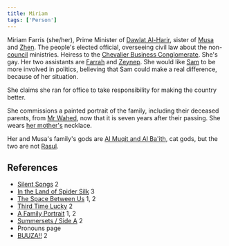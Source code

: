 ```yaml
---
title: Miriam
tags: ['Person']
---
```

Miriam Farris (she/her), Prime Minister of [Dawlat Al-Harir](/_wiki/dawlat-al-harir.md), sister of [Musa](/_wiki/musa.md) and [Zhen](/_wiki/zhen.md). The people's elected official, overseeing civil law about the non-[council](/_wiki/council.md) ministries. Heiress to the [Chevalier Business Conglomerate](/_wiki/chevalier-business-conglomerate.md). She's gay. Her two assistants are [Farrah](/_wiki/farrah.md) and [Zeynep](/_wiki/zeynep.md). She would like [Sam](/_wiki/sam.md) to be more involved in politics, believing that Sam could make a real difference, because of her situation.

She claims she ran for office to take responsibility for making the country better.

She commissions a painted portrait of the family, including their deceased parents, from [Mr Wahed](/_wiki/mr-wahed.md), now that it is seven years after their passing. She wears [her mother's](/_wiki/musas-mother.md) necklace.

Her and Musa's family's gods are [Al Muqit and Al Ba'ith](/_wiki/al-muqit-and-al-baith.md), cat gods, but the two are not [Rasul](/_wiki/rasul.md).

## References
- [Silent Songs](/_wiki/silent-songs.md) 2
- [In the Land of Spider Silk](/_wiki/in-the-land-of-spider-silk.md) 3
- [The Space Between Us](/_wiki/the-space-between-us.md) 1, 2
- [Third Time Lucky](/_wiki/third-time-lucky.md) 2
- [A Family Portrait](/_wiki/a-family-portrait.md) 1, 2
- [Summersets / Side A](/_wiki/summersets-side-a.md) 2
- Pronouns page
- [BUUZA!!](/_wiki/buuza.md) 2
